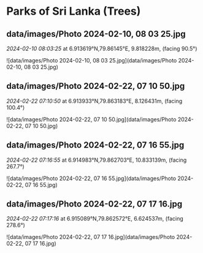 # Parks of Sri Lanka (Trees)

## data/images/Photo 2024-02-10, 08 03 25.jpg

*2024-02-10 08:03:25*
at 6.913619°N,79.86145°E, 9.818228m,
 (facing 90.5°)

![data/images/Photo 2024-02-10, 08 03 25.jpg](data/images/Photo 2024-02-10, 08 03 25.jpg)

## data/images/Photo 2024-02-22, 07 10 50.jpg

*2024-02-22 07:10:50*
at 6.913933°N,79.863183°E, 8.126431m,
 (facing 100.4°)

![data/images/Photo 2024-02-22, 07 10 50.jpg](data/images/Photo 2024-02-22, 07 10 50.jpg)

## data/images/Photo 2024-02-22, 07 16 55.jpg

*2024-02-22 07:16:55*
at 6.914983°N,79.862703°E, 10.833139m,
 (facing 267.7°)

![data/images/Photo 2024-02-22, 07 16 55.jpg](data/images/Photo 2024-02-22, 07 16 55.jpg)

## data/images/Photo 2024-02-22, 07 17 16.jpg

*2024-02-22 07:17:16*
at 6.915089°N,79.862572°E, 6.624537m,
 (facing 278.6°)

![data/images/Photo 2024-02-22, 07 17 16.jpg](data/images/Photo 2024-02-22, 07 17 16.jpg)
